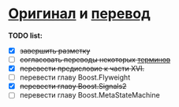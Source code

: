 # [Оригинал](design-patterns.md) и [перевод](translated/design-patterns.md)

**TODO list:**

- [x] ~~завершить разметку~~
- [ ] ~~согласовать переводы некоторых [терминов](translated/terms.md)~~
- [x] ~~перевести предисловие к части XVI.~~
- [ ] перевести главу Boost.Flyweight
- [x] ~~перевести главу Boost.Signals2~~
- [ ] перевести главу Boost.MetaStateMachine
